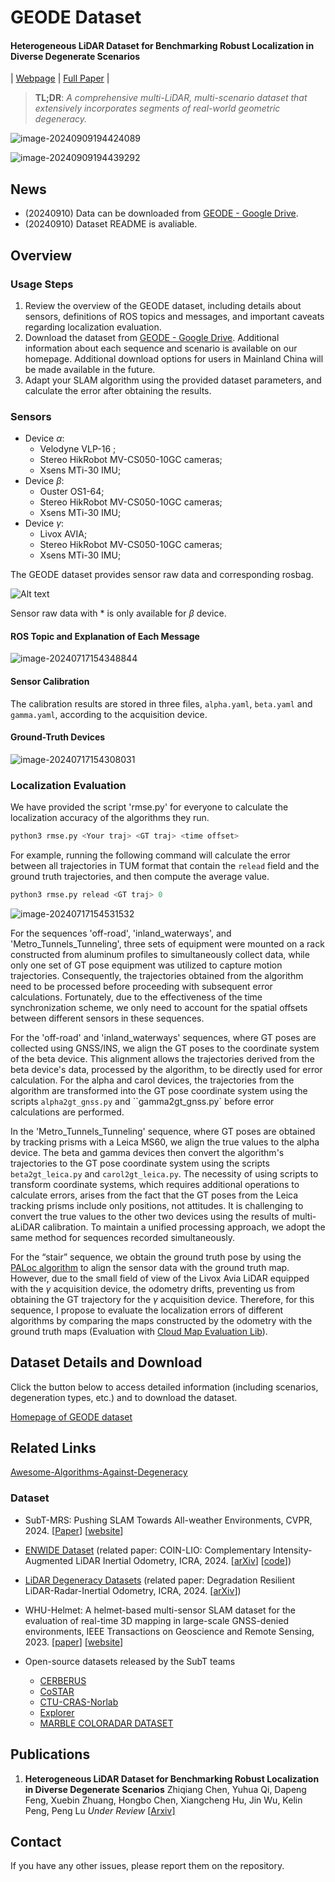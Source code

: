 # GEODE Dataset

#### Heterogeneous LiDAR Dataset for Benchmarking Robust Localization in Diverse Degenerate Scenarios  

| [Webpage](https://thisparticle.github.io/geode/) | [Full Paper](https://arxiv.org/abs/2409.04961) |

> **TL;DR**: *A comprehensive multi-LiDAR, multi-scenario dataset that extensively incorporates segments of real-world geometric degeneracy.*

![image-20240909194424089](README.assets/image-20240909194424089.png)

![image-20240909194439292](README.assets/image-20240909194439292.png)

## News

- (20240910) Data can be downloaded from [GEODE - Google Drive](https://drive.google.com/drive/folders/1hEn3sBAvQhSdUFnGMZCCv-W0Ynj2rWBs?usp=sharing).
- (20240910) Dataset README is avaliable.

## Overview

### Usage Steps

1. Review the overview of the GEODE dataset, including details about sensors, definitions of ROS topics and messages, and important caveats regarding localization evaluation.
2. Download the dataset from [GEODE - Google Drive](https://drive.google.com/drive/folders/1hEn3sBAvQhSdUFnGMZCCv-W0Ynj2rWBs?usp=sharing). Additional information about each sequence and scenario is available on our homepage. Additional download options for users in Mainland China will be made available in the future.
3. Adapt your SLAM algorithm using the provided dataset parameters, and calculate the error after obtaining the results.

### Sensors

- Device $\alpha$:
  - Velodyne VLP-16  ;
  - Stereo HikRobot MV-CS050-10GC cameras;
  - Xsens MTi-30 IMU;
- Device $\beta$:
  - Ouster OS1-64;
  - Stereo HikRobot  MV-CS050-10GC cameras;
  - Xsens MTi-30 IMU;
- Device $\gamma$:
  - Livox AVIA;
  - Stereo HikRobot MV-CS050-10GC cameras;
  - Xsens MTi-30 IMU;

The GEODE dataset provides sensor raw data and corresponding rosbag.

<div style="text-align:left;">   <img src="README.assets/image-20240717154637267.png" alt="Alt text" title="Optional title" /> </div>

Sensor raw data with * is only available for $\beta$ device.

#### ROS Topic and Explanation of Each Message

![image-20240717154348844](README.assets/image-20240717154348844.png)

#### Sensor Calibration

The calibration results are stored in three files, `alpha.yaml`, `beta.yaml` and `gamma.yaml`, according to the acquisition device.

#### Ground-Truth Devices

![image-20240717154308031](README.assets/image-20240717154308031.png)

### Localization Evaluation

We have provided the script 'rmse.py' for everyone to calculate the localization accuracy of the algorithms they run.

```python
python3 rmse.py <Your traj> <GT traj> <time offset>
```

For example, running the following command will calculate the error between all trajectories in TUM format that contain the `relead` field and the ground truth trajectories, and then compute the average value.

```python
python3 rmse.py relead <GT traj> 0
```

![image-20240717154531532](README.assets/image-20240717154531532.png)

For the sequences 'off-road', 'inland_waterways', and 'Metro_Tunnels_Tunneling', three sets of equipment were mounted on a rack constructed from aluminum profiles to simultaneously collect data, while only one set of GT pose equipment was utilized to capture motion trajectories. Consequently, the trajectories obtained from the algorithm need to be processed before proceeding with subsequent error calculations. Fortunately, due to the effectiveness of the time synchronization scheme, we only need to account for the spatial offsets between different sensors in these sequences.

For the 'off-road' and 'inland_waterways' sequences, where GT poses are collected using GNSS/INS, we align the GT poses to the coordinate system of the beta device. This alignment allows the trajectories derived from the beta device's data, processed by the algorithm, to be directly used for error calculation. For the alpha and carol devices, the trajectories from the algorithm are transformed into the GT pose coordinate system using the scripts `alpha2gt_gnss.py` and ``gamma2gt_gnss.py` before error calculations are performed.

In the 'Metro_Tunnels_Tunneling' sequence, where GT poses are obtained by tracking prisms with a Leica MS60, we align the true values to the alpha device. The beta and gamma devices then convert the algorithm's trajectories to the GT pose coordinate system using the scripts `beta2gt_leica.py` and `carol2gt_leica.py`. The necessity of using scripts to transform coordinate systems, which requires additional operations to calculate errors, arises from the fact that the GT poses from the Leica tracking prisms include only positions, not attitudes. It is challenging to convert the true values to the other two devices using the results of multi-aLiDAR calibration. To maintain a unified processing approach, we adopt the same method for sequences recorded simultaneously.

For the “stair” sequence, we obtain the ground truth pose by using the [PALoc algorithm](https://github.com/JokerJohn/PALoc) to align the sensor data with the ground truth map. However, due to the small field of view of the Livox Avia LiDAR equipped with the $\gamma$ acquisition device, the odometry drifts, preventing us from obtaining the GT trajectory for the $\gamma$ acquisition device. Therefore, for this sequence, I propose to evaluate the localization errors of different algorithms by comparing the maps constructed by the odometry with the ground truth maps (Evaluation with [Cloud Map Evaluation Lib](https://github.com/JokerJohn/Cloud_Map_Evaluation)).

## Dataset Details and Download

Click the button below to access detailed information (including scenarios, degeneration types, etc.) and to download the dataset.

[Homepage of GEODE dataset](https://thisparticle.github.io/geode/)

## Related Links

[Awesome-Algorithms-Against-Degeneracy](https://github.com/thisparticle/Awesome-Algorithms-Against-Degeneracy)

### Dataset

* SubT-MRS: Pushing SLAM Towards All-weather Environments, CVPR, 2024. [[Paper](https://openaccess.thecvf.com/content/CVPR2024/papers/Zhao_SubT-MRS_Dataset_Pushing_SLAM_Towards_All-weather_Environments_CVPR_2024_paper.pdf)] [[website](https://superodometry.com/datasets)]
* [ENWIDE Dataset](https://projects.asl.ethz.ch/datasets/enwide) (related paper: COIN-LIO: Complementary Intensity-Augmented LiDAR Inertial Odometry, ICRA, 2024. [[arXiv](https://arxiv.org/abs/2310.01235)] [[code](https://github.com/ethz-asl/COIN-LIO)])
* [LiDAR Degeneracy Datasets](https://github.com/ntnu-arl/lidar_degeneracy_datasets) (related paper: Degradation Resilient LiDAR-Radar-Inertial Odometry, ICRA, 2024. [[arXiv](https://arxiv.org/abs/2403.05332)])
* WHU-Helmet: A helmet-based multi-sensor SLAM dataset for the evaluation of real-time 3D mapping in large-scale GNSS-denied environments, IEEE Transactions on Geoscience and Remote Sensing, 2023. [[paper](https://ieeexplore.ieee.org/document/10123040/)] [[website](https://github.com/kafeiyin00/WHU-HelmetDataset)]

* Open-source datasets released by the SubT teams
  * [CERBERUS](https://www.subt-cerberus.org/code--data.html)
  * [CoSTAR](https://github.com/NeBula-Autonomy)
  * [CTU-CRAS-Norlab](https://github.com/ctu-mrs/slam_datasets)
  * [Explorer](https://theairlab.org/dataset/interestingness)
  * [MARBLE  COLORADAR DATASET](https://arpg.github.io/coloradar/)

## Publications

1. **Heterogeneous LiDAR Dataset for Benchmarking Robust Localization in Diverse Degenerate Scenarios**
   Zhiqiang Chen, Yuhua Qi, Dapeng Feng, Xuebin Zhuang, Hongbo Chen, Xiangcheng Hu, Jin Wu, Kelin Peng, Peng Lu
   *Under Review*
   [[Arxiv\]](https://arxiv.org/abs/2409.04961)

## Contact

If you have any other issues, please report them on the repository.
